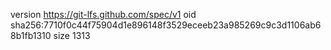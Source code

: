 version https://git-lfs.github.com/spec/v1
oid sha256:7710f0c44f75904d1e896148f3529eceeb23a985269c9c3d1106ab68b1fb1310
size 1313
